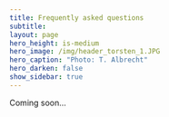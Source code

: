 ```yaml
---
title: Frequently asked questions
subtitle: 
layout: page
hero_height: is-medium
hero_image: /img/header_torsten_1.JPG
hero_caption: "Photo: T. Albrecht"
hero_darken: false
show_sidebar: true
---
```


Coming soon...